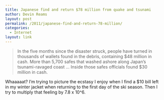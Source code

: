 ```yaml
---
title: Japanese find and return $78 million from quake and tsunami
author: Devin Reams
layout: post
permalink: /2011/japanese-find-and-return-78-million/
categories:
  - Internet
layout: link
---
```

>In the five months since the disaster struck, people have turned in thousands of wallets found in the debris, containing $48 million in cash. More than 5,700 safes that washed ashore along Japan&#8217;s tsunami-ravaged coast &#8230; Inside those safes officials found $30 million in cash.

Whaaaaat? I&#8217;m trying to picture the ecstasy I enjoy when I find a $10 bill left in my winter jacket when returning to the first day of the ski season. Then I try to multiply that feeling by 7.8 x 10^6.